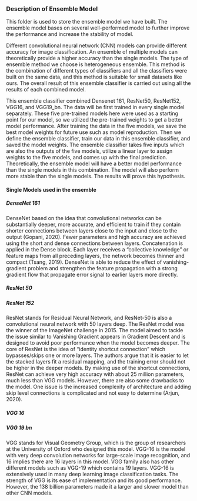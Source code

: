 ### Description of Ensemble Model
This folder is used to store the ensemble model we have built. The ensemble model bases on several well-performed model to further improve the performance and increase 
the stability of model. 

Different convolutional neural network (CNN) models can provide different accuracy for image classification. An ensemble of multiple models can theoretically provide a higher accuracy than the single models. The type of ensemble method we choose is heterogeneous ensemble. This method is the combination of different types of classifiers and all the classifiers were built on the same data, and this method is suitable for small datasets like ours. The overall result of this ensemble classifier is carried out using all the results of each combined model.

This ensemble classifier combined Densenet 161, ResNet50, ResNet152, VGG16, and VGG19_bn. The data will be first trained in every single model separately. These five pre-trained models here were used as a starting point for our model, so we utilized the pre-trained weights to get a better model performance. After training the data in the five models, we save the best model weights for future use such as model reproduction. Then we define the ensemble classifier, train our data in this ensemble classifier, and saved the model weights. The ensemble classifier takes five inputs which are also the outputs of the five models, utilize a linear layer to assign weights to the five models, and comes up with the final prediction. Theoretically, the ensemble model will have a better model performance than the single models in this combination. The model will also perform more stable than the single models. The results will prove this hypothesis.

#### Single Models used in the ensemble
##### DenseNet 161
DenseNet based on the idea that convolutional networks can be substantially deeper, more accurate, and efficient to train if they contain shorter connections between layers close to the input and close to the output (Gopani, 2020). Fewer parameters and high accuracy are achieved using the short and dense connections between layers. Concatenation is applied in the Dense block. Each layer receives a “collective knowledge” or feature maps from all preceding layers, the network becomes thinner and compact (Tsang, 2019). DenseNet is able to reduce the effect of vanishing-gradient problem and strengthen the feature propagation with a strong gradient flow that propagate error signal to earlier layers more directly.

##### ResNet 50
##### ResNet 152
ResNet stands for Residual Neural Network, and ResNet-50 is also a convolutional neural network with 50 layers deep. The ResNet model was the winner of the ImageNet challenge in 2015. The model aimed to tackle the issue similar to Vanishing Gradient appears in Gradient Descent and is designed to avoid poor performance when the model becomes deeper. The core of ResNet is the idea of “identity shortcut connection” which bypasses/skips one or more layers. The authors argue that it is easier to let the stacked layers fit a residual mapping, and the training error should not be higher in the deeper models. By making use of the shortcut connections, ResNet can achieve very high accuracy with about 25 million parameters, much less than VGG models. However, there are also some drawbacks to the model. One issue is the increased complexity of architecture and adding skip level connections is complicated and not easy to determine (Arjun, 2020).
##### VGG 16
##### VGG 19 bn
VGG stands for Visual Geometry Group, which is the group of researchers at the University of Oxford who designed this model. VGG-16 is the model with very deep convolution networks for large-scale image recognition, and 16 implies there are 16 layers in this model. VGG family also has other different models such as VGG-19 which contains 19 layers. VGG-16 is extensively used in many deep learning image classification tasks. The strength of VGG is its ease of implementation and its good performance. However, the 138 billion parameters made it a larger and slower model than other CNN models.
